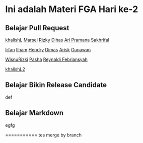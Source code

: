# Ini adalah Materi FGA Hari ke-2

## Belajar Pull Request

[khalishL](/khalish.html)
[Marsel](/marsel.html)
[Rizky](/rizky.html)
[Dihas](dihas.html)
[Ari Pramana](/index10.html)
[Sakhrifal](/sakhrifal.html)

[Irfan](/irfan.html)
[Ilham](/ilham.html)
[Hendry](/hendry.html)
[Dimas](/Dimas.html)
[Arisk](/arisk.html)
[Gunawan](/index99.html)

[WisnuRizki](/wisnurizki.html)
[Pasha](/pasha.html)
[Reynaldi Febriansyah](/reynaldi.html)

[khalishL2](/khalish2.html)

## Belajar Bikin Release Candidate

def

## Belajar Markdown

egfg

===========
tes merge by branch
